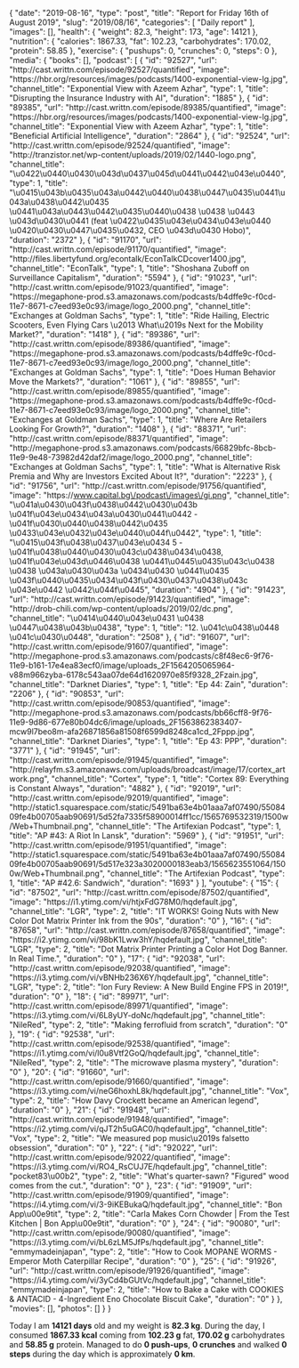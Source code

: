 {
    "date": "2019-08-16",
    "type": "post",
    "title": "Report for Friday 16th of August 2019",
    "slug": "2019\/08\/16",
    "categories": [
        "Daily report"
    ],
    "images": [],
    "health": {
        "weight": 82.3,
        "height": 173,
        "age": 14121
    },
    "nutrition": {
        "calories": 1867.33,
        "fat": 102.23,
        "carbohydrates": 170.02,
        "protein": 58.85
    },
    "exercise": {
        "pushups": 0,
        "crunches": 0,
        "steps": 0
    },
    "media": {
        "books": [],
        "podcast": [
            {
                "id": "92527",
                "url": "http:\/\/cast.writtn.com\/episode\/92527\/quantified",
                "image": "https:\/\/hbr.org\/resources\/images\/podcasts\/1400-exponential-view-lg.jpg",
                "channel_title": "Exponential View with Azeem Azhar",
                "type": 1,
                "title": "Disrupting the Insurance Industry with AI",
                "duration": "1885"
            },
            {
                "id": "89385",
                "url": "http:\/\/cast.writtn.com\/episode\/89385\/quantified",
                "image": "https:\/\/hbr.org\/resources\/images\/podcasts\/1400-exponential-view-lg.jpg",
                "channel_title": "Exponential View with Azeem Azhar",
                "type": 1,
                "title": "Beneficial Artificial Intelligence",
                "duration": "2864"
            },
            {
                "id": "92524",
                "url": "http:\/\/cast.writtn.com\/episode\/92524\/quantified",
                "image": "http:\/\/tranzistor.net\/wp-content\/uploads\/2019\/02\/1440-logo.png",
                "channel_title": "\u0422\u0440\u0430\u043d\u0437\u045d\u0441\u0442\u043e\u0440",
                "type": 1,
                "title": "\u0415\u043b\u0435\u043a\u0442\u0440\u0438\u0447\u0435\u0441\u043a\u0438\u0442\u0435 \u0441\u043a\u0443\u0442\u0435\u0440\u0438 \u0438 \u0443 \u043d\u0430\u0441 (feat \u0422\u0435\u043e\u0434\u043e\u0440 \u0420\u0430\u0447\u0435\u0432, CEO \u043d\u0430 Hobo)",
                "duration": "2372"
            },
            {
                "id": "91170",
                "url": "http:\/\/cast.writtn.com\/episode\/91170\/quantified",
                "image": "http:\/\/files.libertyfund.org\/econtalk\/EconTalkCDcover1400.jpg",
                "channel_title": "EconTalk",
                "type": 1,
                "title": "Shoshana Zuboff on Surveillance Capitalism",
                "duration": "5594"
            },
            {
                "id": "91023",
                "url": "http:\/\/cast.writtn.com\/episode\/91023\/quantified",
                "image": "https:\/\/megaphone-prod.s3.amazonaws.com\/podcasts\/b4dffe9c-f0cd-11e7-8671-c7eed93e0c93\/image\/logo_2000.png",
                "channel_title": "Exchanges at Goldman Sachs",
                "type": 1,
                "title": "Ride Hailing, Electric Scooters, Even Flying Cars \u2013 What\u2019s Next for the Mobility Market?",
                "duration": "1418"
            },
            {
                "id": "89386",
                "url": "http:\/\/cast.writtn.com\/episode\/89386\/quantified",
                "image": "https:\/\/megaphone-prod.s3.amazonaws.com\/podcasts\/b4dffe9c-f0cd-11e7-8671-c7eed93e0c93\/image\/logo_2000.png",
                "channel_title": "Exchanges at Goldman Sachs",
                "type": 1,
                "title": "Does Human Behavior Move the Markets?",
                "duration": "1061"
            },
            {
                "id": "89855",
                "url": "http:\/\/cast.writtn.com\/episode\/89855\/quantified",
                "image": "https:\/\/megaphone-prod.s3.amazonaws.com\/podcasts\/b4dffe9c-f0cd-11e7-8671-c7eed93e0c93\/image\/logo_2000.png",
                "channel_title": "Exchanges at Goldman Sachs",
                "type": 1,
                "title": "Where Are Retailers Looking For Growth?",
                "duration": "1408"
            },
            {
                "id": "88371",
                "url": "http:\/\/cast.writtn.com\/episode\/88371\/quantified",
                "image": "http:\/\/megaphone-prod.s3.amazonaws.com\/podcasts\/66829bfc-8bcb-11e9-9e48-73982d42daf2\/image\/logo_2000.png",
                "channel_title": "Exchanges at Goldman Sachs",
                "type": 1,
                "title": "What is Alternative Risk Premia and Why are Investors Excited About It?",
                "duration": "2223"
            },
            {
                "id": "91756",
                "url": "http:\/\/cast.writtn.com\/episode\/91756\/quantified",
                "image": "https:\/\/www.capital.bg\/podcast\/images\/gi.png",
                "channel_title": "\u041a\u0430\u043f\u0438\u0442\u0430\u043b \u041f\u043e\u0434\u043a\u0430\u0441\u0442 - \u041f\u0430\u0440\u0438\u0442\u0435 \u0433\u043e\u0432\u043e\u0440\u044f\u0442",
                "type": 1,
                "title": "\u0415\u043f\u0438\u0437\u043e\u0434 5 - \u041f\u0438\u0440\u0430\u043c\u0438\u0434\u0438, \u041f\u043e\u043d\u0446\u0438 \u0441\u0445\u0435\u043c\u0438 \u0438 \u043a\u0430\u043a \u0434\u0430 \u0441\u0435 \u043f\u0440\u0435\u0434\u043f\u0430\u0437\u0438\u043c \u043e\u0442 \u0442\u044f\u0445",
                "duration": "4904"
            },
            {
                "id": "91423",
                "url": "http:\/\/cast.writtn.com\/episode\/91423\/quantified",
                "image": "http:\/\/drob-chili.com\/wp-content\/uploads\/2019\/02\/dc.png",
                "channel_title": "\u0414\u0440\u043e\u0431 \u0438 \u0447\u0438\u043b\u0438",
                "type": 1,
                "title": "12. \u041c\u0438\u0448 \u041c\u0430\u0448",
                "duration": "2508"
            },
            {
                "id": "91607",
                "url": "http:\/\/cast.writtn.com\/episode\/91607\/quantified",
                "image": "http:\/\/megaphone-prod.s3.amazonaws.com\/podcasts\/c8f48ec6-9f76-11e9-b161-17e4ea83ecf0\/image\/uploads_2F1564205065964-v88m966zyba-6178c543aa07de64d1620970e85f9328_2Fzain.jpg",
                "channel_title": "Darknet Diaries",
                "type": 1,
                "title": "Ep 44: Zain",
                "duration": "2206"
            },
            {
                "id": "90853",
                "url": "http:\/\/cast.writtn.com\/episode\/90853\/quantified",
                "image": "http:\/\/megaphone-prod.s3.amazonaws.com\/podcasts\/bb66cff8-9f76-11e9-9d86-677e80b04dc6\/image\/uploads_2F1563862383407-mcw9l7beo8m-afa26871856a81508f6599d8248ca1cd_2Fppp.jpg",
                "channel_title": "Darknet Diaries",
                "type": 1,
                "title": "Ep 43: PPP",
                "duration": "3771"
            },
            {
                "id": "91945",
                "url": "http:\/\/cast.writtn.com\/episode\/91945\/quantified",
                "image": "http:\/\/relayfm.s3.amazonaws.com\/uploads\/broadcast\/image\/17\/cortex_artwork.png",
                "channel_title": "Cortex",
                "type": 1,
                "title": "Cortex 89: Everything is Constant Always",
                "duration": "4882"
            },
            {
                "id": "92019",
                "url": "http:\/\/cast.writtn.com\/episode\/92019\/quantified",
                "image": "http:\/\/static1.squarespace.com\/static\/5491ba63e4b01aaa7af07490\/5508409fe4b00705aab90691\/5d52fa7335f58900014ff1cc\/1565769532319\/1500w\/Web+Thumbnail.png",
                "channel_title": "The Artifexian Podcast",
                "type": 1,
                "title": "AP #43: A Riot In Lansk",
                "duration": "5969"
            },
            {
                "id": "91951",
                "url": "http:\/\/cast.writtn.com\/episode\/91951\/quantified",
                "image": "http:\/\/static1.squarespace.com\/static\/5491ba63e4b01aaa7af07490\/5508409fe4b00705aab90691\/5d517e323a3020000183eab3\/1565623551064\/1500w\/Web+Thumbnail.png",
                "channel_title": "The Artifexian Podcast",
                "type": 1,
                "title": "AP #42.6: Sandwich",
                "duration": "1693"
            }
        ],
        "youtube": {
            "15": {
                "id": "87502",
                "url": "http:\/\/cast.writtn.com\/episode\/87502\/quantified",
                "image": "https:\/\/i1.ytimg.com\/vi\/htjxFdG78M0\/hqdefault.jpg",
                "channel_title": "LGR",
                "type": 2,
                "title": "IT WORKS! Going Nuts with New Color Dot Matrix Printer Ink from the 90s",
                "duration": "0"
            },
            "16": {
                "id": "87658",
                "url": "http:\/\/cast.writtn.com\/episode\/87658\/quantified",
                "image": "https:\/\/i2.ytimg.com\/vi\/98bK1Lww3hY\/hqdefault.jpg",
                "channel_title": "LGR",
                "type": 2,
                "title": "Dot Matrix Printer Printing a Color Hot Dog Banner. In Real Time.",
                "duration": "0"
            },
            "17": {
                "id": "92038",
                "url": "http:\/\/cast.writtn.com\/episode\/92038\/quantified",
                "image": "https:\/\/i3.ytimg.com\/vi\/vBNHb236X6Y\/hqdefault.jpg",
                "channel_title": "LGR",
                "type": 2,
                "title": "Ion Fury Review: A New Build Engine FPS in 2019!",
                "duration": "0"
            },
            "18": {
                "id": "89971",
                "url": "http:\/\/cast.writtn.com\/episode\/89971\/quantified",
                "image": "https:\/\/i3.ytimg.com\/vi\/6L8yUY-doNc\/hqdefault.jpg",
                "channel_title": "NileRed",
                "type": 2,
                "title": "Making ferrofluid from scratch",
                "duration": "0"
            },
            "19": {
                "id": "92538",
                "url": "http:\/\/cast.writtn.com\/episode\/92538\/quantified",
                "image": "https:\/\/i1.ytimg.com\/vi\/l0u8Vtf2GoQ\/hqdefault.jpg",
                "channel_title": "NileRed",
                "type": 2,
                "title": "The microwave plasma mystery",
                "duration": "0"
            },
            "20": {
                "id": "91660",
                "url": "http:\/\/cast.writtn.com\/episode\/91660\/quantified",
                "image": "https:\/\/i3.ytimg.com\/vi\/neG6hoxhL8k\/hqdefault.jpg",
                "channel_title": "Vox",
                "type": 2,
                "title": "How Davy Crockett became an American legend",
                "duration": "0"
            },
            "21": {
                "id": "91948",
                "url": "http:\/\/cast.writtn.com\/episode\/91948\/quantified",
                "image": "https:\/\/i2.ytimg.com\/vi\/qJT2h5uGAC0\/hqdefault.jpg",
                "channel_title": "Vox",
                "type": 2,
                "title": "We measured pop music\u2019s falsetto obsession",
                "duration": "0"
            },
            "22": {
                "id": "92022",
                "url": "http:\/\/cast.writtn.com\/episode\/92022\/quantified",
                "image": "https:\/\/i3.ytimg.com\/vi\/RO4_RsCUJ7E\/hqdefault.jpg",
                "channel_title": "pocket83\u00b2",
                "type": 2,
                "title": "What's quarter-sawn? \"Figured\" wood comes from the cut.",
                "duration": "0"
            },
            "23": {
                "id": "91909",
                "url": "http:\/\/cast.writtn.com\/episode\/91909\/quantified",
                "image": "https:\/\/i4.ytimg.com\/vi\/3-9iKEBukaQ\/hqdefault.jpg",
                "channel_title": "Bon App\u00e9tit",
                "type": 2,
                "title": "Carla Makes Corn Chowder | From the Test Kitchen | Bon App\u00e9tit",
                "duration": "0"
            },
            "24": {
                "id": "90080",
                "url": "http:\/\/cast.writtn.com\/episode\/90080\/quantified",
                "image": "https:\/\/i3.ytimg.com\/vi\/bL6zLM5JfPs\/hqdefault.jpg",
                "channel_title": "emmymadeinjapan",
                "type": 2,
                "title": "How to Cook MOPANE WORMS - Emperor Moth Caterpillar Recipe",
                "duration": "0"
            },
            "25": {
                "id": "91926",
                "url": "http:\/\/cast.writtn.com\/episode\/91926\/quantified",
                "image": "https:\/\/i4.ytimg.com\/vi\/3yCd4bGUtVc\/hqdefault.jpg",
                "channel_title": "emmymadeinjapan",
                "type": 2,
                "title": "How to Bake a Cake with COOKIES & ANTACID - 4-Ingredient Eno Chocolate Biscuit Cake",
                "duration": "0"
            }
        },
        "movies": [],
        "photos": []
    }
}

Today I am <strong>14121 days</strong> old and my weight is <strong>82.3 kg</strong>. During the day, I consumed <strong>1867.33 kcal</strong> coming from <strong>102.23 g</strong> fat, <strong>170.02 g</strong> carbohydrates and <strong>58.85 g</strong> protein. Managed to do <strong>0 push-ups</strong>, <strong>0 crunches</strong> and walked <strong>0 steps</strong> during the day which is approximately <strong>0 km</strong>.
